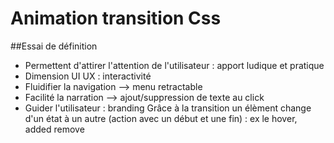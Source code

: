 # Animation transition Css
##Essai de définition
* Permettent d'attirer l'attention de l'utilisateur : apport ludique et pratique
* Dimension UI UX  : interactivité
* Fluidifier la navigation --> menu retractable
* Facilité la narration --> ajout/suppression de texte au click
* Guider l'utilisateur : branding
Grâce à la transition un élèment change d'un état à un autre (action avec un début et une fin) : ex le hover, added remove
